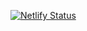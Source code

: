 [![Netlify Status](https://api.netlify.com/api/v1/badges/353af446-b1e4-4ef7-b52c-d755921a821a/deploy-status)](https://app.netlify.com/sites/hyrious/deploys)
